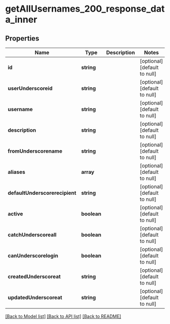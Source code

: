 # getAllUsernames_200_response_data_inner

## Properties
Name | Type | Description | Notes
------------ | ------------- | ------------- | -------------
**id** | **string** |  | [optional] [default to null]
**userUnderscoreid** | **string** |  | [optional] [default to null]
**username** | **string** |  | [optional] [default to null]
**description** | **string** |  | [optional] [default to null]
**fromUnderscorename** | **string** |  | [optional] [default to null]
**aliases** | **array** |  | [optional] [default to null]
**defaultUnderscorerecipient** | **string** |  | [optional] [default to null]
**active** | **boolean** |  | [optional] [default to null]
**catchUnderscoreall** | **boolean** |  | [optional] [default to null]
**canUnderscorelogin** | **boolean** |  | [optional] [default to null]
**createdUnderscoreat** | **string** |  | [optional] [default to null]
**updatedUnderscoreat** | **string** |  | [optional] [default to null]

[[Back to Model list]](../README.md#documentation-for-models) [[Back to API list]](../README.md#documentation-for-api-endpoints) [[Back to README]](../README.md)


